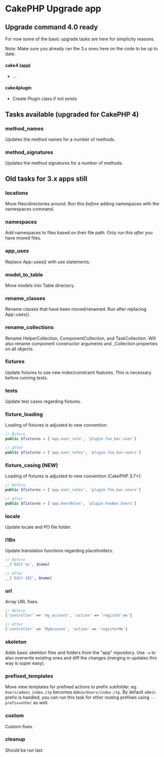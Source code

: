 # CakePHP Upgrade app

## Upgrade command 4.0 ready

For now some of the basic upgrade tasks are here for simplicity reasons.

Note: Make sure you already ran the 3.x ones here on the code to be up to date.

#### cake4 (app)
- ...

#### cake4plugin
- Create Plugin class if not exists



## Tasks available (upgraded for CakePHP 4)

### method_names
Updates the method names for a number of methods.

### method_signatures
Updates the method signatures for a number of methods.


## Old tasks for 3.x apps still
### locations
Move files/directories around. Run this *before* adding namespaces with the namespaces command.

### namespaces
Add namespaces to files based on their file path. Only run this *after* you have moved files.

### app_uses
Replace App::uses() with use statements.

### model_to_table
Move models into Table directory.

### rename_classes
Rename classes that have been moved/renamed. Run after replacing App::uses().

### rename_collections
Rename HelperCollection, ComponentCollection, and TaskCollection. Will also
rename component constructor arguments and \_Collection properties on all
objects.

### fixtures
Update fixtures to use new index/constraint features. This is necessary before running tests.

### tests
Update test cases regarding fixtures.

### fixture_loading
Loading of fixtures is adjusted to new convention:
```php
// Before
public $fixtures = ['app.user_role', 'plugin.foo_bar.user']

// After
public $fixtures = ['app.user_roles', 'plugin.foo_bar.users']
```

### fixture_casing (NEW)
Loading of fixtures is adjusted to new convention (CakePHP 3.7+):
```php
// Before
public $fixtures = ['app.user_roles', 'plugin.foo_bar.users']

// After
public $fixtures = ['app.UserRoles', 'plugin.FooBar.Users']
```

### locale
Update locale and PO file folder.

### i18n
Update translation functions regarding placeholders.
```php
// Before
__('Edit %s', $name)

// After
__('Edit {0}', $name)
```

### url
Array URL fixes.
```php
// Before
['controller' => 'my_account', 'action' => 'register_me']

// After
['controller' => 'MyAccount', 'action' => 'registerMe']
```

### skeleton
Adds basic skeleton files and folders from the "app" repository.
Use `-o` to also overwrite existing ones and diff the changes (merging in updates this way is super easy).

### prefixed_templates
Move view templates for prefixed actions to prefix subfolder. eg. `Users/admin_index.ctp` becomes `Admin/Users/index.ctp`.
By default `admin` prefix is handled, you can run this task for other routing prefixes using `--prefix=other` as well.

### custom
Custom fixes.

### cleanup
Should be run last.
